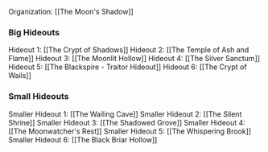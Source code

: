 Organization: [[The Moon's Shadow]]

### Big Hideouts
Hideout 1: [[The Crypt of Shadows]]
Hideout 2: [[The Temple of Ash and Flame]]
Hideout 3: [[The Moonlit Hollow]]
Hideout 4: [[The Silver Sanctum]]
Hideout 5: [[The Blackspire - Traitor Hideout]]
Hideout 6: [[The Crypt of Wails]]

### Small Hideouts
Smaller Hideout 1: [[The Wailing Cave]]
Smaller Hideout 2: [[The Silent Shrine]]
Smaller Hideout 3: [[The Shadowed Grove]]
Smaller Hideout 4: [[The Moonwatcher's Rest]]
Smaller Hideout 5: [[The Whispering Brook]]
Smaller Hideout 6: [[The Black Briar Hollow]]
